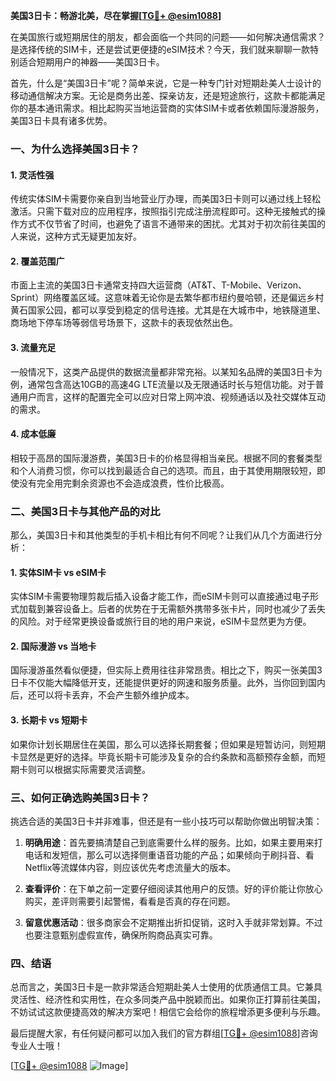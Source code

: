 **美国3日卡：畅游北美，尽在掌握[[TG💪+ @esim1088](https://t.me/s/esim1088)]**

在美国旅行或短期居住的朋友，都会面临一个共同的问题——如何解决通信需求？是选择传统的SIM卡，还是尝试更便捷的eSIM技术？今天，我们就来聊聊一款特别适合短期用户的神器——美国3日卡。

首先，什么是“美国3日卡”呢？简单来说，它是一种专门针对短期赴美人士设计的移动通信解决方案。无论是商务出差、探亲访友，还是短途旅行，这款卡都能满足你的基本通讯需求。相比起购买当地运营商的实体SIM卡或者依赖国际漫游服务，美国3日卡具有诸多优势。

### 一、为什么选择美国3日卡？

#### 1. 灵活性强
传统实体SIM卡需要你亲自到当地营业厅办理，而美国3日卡则可以通过线上轻松激活。只需下载对应的应用程序，按照指引完成注册流程即可。这种无接触式的操作方式不仅节省了时间，也避免了语言不通带来的困扰。尤其对于初次前往美国的人来说，这种方式无疑更加友好。

#### 2. 覆盖范围广
市面上主流的美国3日卡通常支持四大运营商（AT&T、T-Mobile、Verizon、Sprint）网络覆盖区域。这意味着无论你是去繁华都市纽约曼哈顿，还是偏远乡村黄石国家公园，都可以享受到稳定的信号连接。尤其是在大城市中，地铁隧道里、商场地下停车场等弱信号场景下，这款卡的表现依然出色。

#### 3. 流量充足
一般情况下，这类产品提供的数据流量都非常充裕。以某知名品牌的美国3日卡为例，通常包含高达10GB的高速4G LTE流量以及无限通话时长与短信功能。对于普通用户而言，这样的配置完全可以应对日常上网冲浪、视频通话以及社交媒体互动的需求。

#### 4. 成本低廉
相较于高昂的国际漫游费，美国3日卡的价格显得相当亲民。根据不同的套餐类型和个人消费习惯，你可以找到最适合自己的选项。而且，由于其使用期限较短，即使没有完全用完剩余资源也不会造成浪费，性价比极高。

### 二、美国3日卡与其他产品的对比

那么，美国3日卡和其他类型的手机卡相比有何不同呢？让我们从几个方面进行分析：

#### 1. 实体SIM卡 vs eSIM卡
实体SIM卡需要物理剪裁后插入设备才能工作，而eSIM卡则可以直接通过电子形式加载到兼容设备上。后者的优势在于无需额外携带多张卡片，同时也减少了丢失的风险。对于经常更换设备或旅行目的地的用户来说，eSIM卡显然更为方便。

#### 2. 国际漫游 vs 当地卡
国际漫游虽然看似便捷，但实际上费用往往非常昂贵。相比之下，购买一张美国3日卡不仅能大幅降低开支，还能提供更好的网速和服务质量。此外，当你回到国内后，还可以将卡丢弃，不会产生额外维护成本。

#### 3. 长期卡 vs 短期卡
如果你计划长期居住在美国，那么可以选择长期套餐；但如果是短暂访问，则短期卡显然是更好的选择。毕竟长期卡可能涉及复杂的合约条款和高额预存金额，而短期卡则可以根据实际需要灵活调整。

### 三、如何正确选购美国3日卡？

挑选合适的美国3日卡并非难事，但还是有一些小技巧可以帮助你做出明智决策：

1. **明确用途**：首先要搞清楚自己到底需要什么样的服务。比如，如果主要用来打电话和发短信，那么可以选择侧重语音功能的产品；如果倾向于刷抖音、看Netflix等流媒体内容，则应该优先考虑流量大的版本。
   
2. **查看评价**：在下单之前一定要仔细阅读其他用户的反馈。好的评价能让你放心购买，差评则需要引起警惕，看看是否真的存在问题。

3. **留意优惠活动**：很多商家会不定期推出折扣促销，这时入手就非常划算。不过也要注意甄别虚假宣传，确保所购商品真实可靠。

### 四、结语

总而言之，美国3日卡是一款非常适合短期赴美人士使用的优质通信工具。它兼具灵活性、经济性和实用性，在众多同类产品中脱颖而出。如果你正打算前往美国，不妨试试这款便捷高效的解决方案吧！相信它会给你的旅程增添更多便利与乐趣。

最后提醒大家，有任何疑问都可以加入我们的官方群组[[TG💪+ @esim1088](https://t.me/s/esim1088)]咨询专业人士哦！

[[TG💪+ @esim1088](https://t.me/s/esim1088) ![Image](https://i.postimg.cc/4NQfJmqS/Snipaste-2025-05-13-00-14-12.png)]